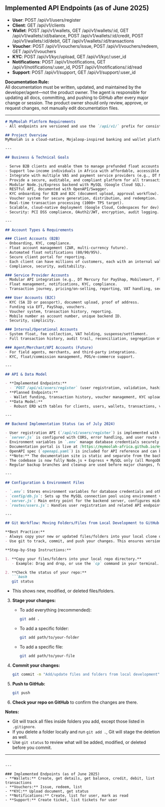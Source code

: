 ## Implemented API Endpoints (as of June 2025)
- **User**: POST /api/v1/users/register
- **Client**: GET /api/v1/clients
- **Wallet**: POST /api/v1/wallets, GET /api/v1/wallets/:id, GET /api/v1/wallets/:id/balance, POST /api/v1/wallets/:id/credit, POST /api/v1/wallets/:id/debit, GET /api/v1/wallets/:id/transactions
- **Voucher**: POST /api/v1/vouchers/issue, POST /api/v1/vouchers/redeem, GET /api/v1/vouchers
- **KYC**: POST /api/v1/kyc/upload, GET /api/v1/kyc/:user_id
- **Notifications**: POST /api/v1/notifications, GET /api/v1/notifications/:user_id, POST /api/v1/notifications/:id/read
- **Support**: POST /api/v1/support, GET /api/v1/support/:user_id

**Documentation Rule:**  
All documentation must be written, updated, and maintained by the developer/agent—not the product owner. The agent is responsible for updating all docs, committing, and pushing to GitHub after every major change or session. The product owner should only review, approve, or request changes, not manually edit documentation files.

---

```markdown
# MyMoolah Platform Requirements
- All endpoints are versioned and use the `/api/v1/` prefix for consistency and future-proofing.

## Project Overview
MyMoolah is a cloud-native, Mojaloop-inspired banking and wallet platform for Africa, designed for cost efficiency, scalability, and compliance with international banking standards.

---

## Business & Technical Goals

- Serve B2B clients and enable them to manage prefunded float accounts for millions of end users.
- Support low-income individuals in Africa with affordable, accessible digital financial services.
- Integrate with multiple VAS and payment service providers (e.g., DT Mercury for PayShap, Mobilemart, Flash).
- Provide a secure, auditable, and compliant platform for all transactions.
- Modular Node.js/Express backend with MySQL (Google Cloud SQL).
- RESTful API, documented with OpenAPI/Swagger.
- KYC onboarding for B2B and B2C (document upload, approval workflow).
- Voucher system for secure generation, distribution, and redemption.
- Real-time transaction processing (1000+ TPS target).
- Scalable, cloud-native deployment (Google Cloud, Codespaces for dev).
- Security: PCI DSS compliance, OAuth2/JWT, encryption, audit logging.

---

## Account Types & Requirements

### Client Accounts (B2B)
- Onboarding, KYC, compliance.
- Float account management (ZAR, multi-currency future).
- Automated float notifications (80/90/95%).
- Secure client portal for reporting.
- Each client can have millions of customers, each with an internal wallet managed by the client.
- Compliance, security, auditability.

### Service Provider Accounts
- Modular API integration (e.g., DT Mercury for PayShap, Mobilemart, Flash).
- Float management, notifications, KYC, compliance.
- Transaction journey, pricing/on-selling, reporting, VAT handling, security, audit.

### User Accounts (B2C)
- KYC (SA ID or passport), document upload, proof of address.
- Funding via EFT, PayShap, vouchers.
- Voucher system, transaction history, reporting.
- Mobile number as account number, unique backend ID.
- Security, simplicity.

### Internal/Operational Accounts
- System float, fee collection, VAT holding, suspense/settlement.
- Full transaction history, audit trail, reconciliation, segregation of funds.

### Agent/Merchant/API Accounts (Future)
- For field agents, merchants, and third-party integrations.
- KYC, float/commission management, POS/e-commerce support.

---

## API & Data Model

- **Implemented Endpoints:**
  - `POST /api/v1/users/register` (user registration, validation, hashing, duplicate check)
- **Planned Endpoints:**
  - Wallet funding, transaction history, voucher management, KYC upload, authentication, VAS integrations, notifications, support tickets.
- **Data Model:**
  - Robust ERD with tables for clients, users, wallets, transactions, vouchers, KYC, VAT, audit logs, notifications, support tickets.

---

## Backend Implementation Status (as of July 2024)

- User registration API (`/api/v1/users/register`) is implemented with validation, password hashing, and MySQL integration.
- `server.js` is configured with CORS, error handling, and user route registration.
- Environment variables in `.env` manage database credentials securely.
- Documentation portal is live at [https://mymoolah-africa.github.io/mymoolah-platform/](https://mymoolah-africa.github.io/mymoolah-platform/).
- OpenAPI spec (`openapi.yaml`) is included for API reference and can be viewed in Swagger Editor or Redoc.
- **Note:** The documentation site is static and separate from the backend API, which runs locally or in Codespaces.
- The codebase is now fully Node.js + Express + MySQL only (all MongoDB/Mongoose code has been removed).
- Regular backup branches and cleanup are used before major changes, following best practice for safe recovery.

---

## Configuration & Environment Files

- `.env`: Stores environment variables for database credentials and other secrets.
- `config/db.js`: Sets up the MySQL connection pool using environment variables.
- `server.js`: Main entry point for the backend server, configures middleware, routes, and error handling.
- `routes/users.js`: Handles user registration and related API endpoints.

---

## Git Workflow: Moving Folders/Files from Local Development to GitHub

**Best Practice:**
- Always copy your new or updated files/folders into your local clone of the GitHub repo (not directly into the remote via the web interface).
- Use git to track, commit, and push your changes. This ensures version control, collaboration, and triggers any automations (like documentation deployment).

**Step-by-Step Instructions:**

1. **Copy your files/folders into your local repo directory.**
   - Example: Drag and drop, or use the `cp` command in your terminal.

2. **Check the status of your repo:**
   ```bash
   git status
   ```
   - This shows new, modified, or deleted files/folders.

3. **Stage your changes:**
   - To add everything (recommended):
     ```bash
     git add .
     ```
   - To add a specific folder:
     ```bash
     git add path/to/your-folder
     ```
   - To add a specific file:
     ```bash
     git add path/to/your-file
     ```

4. **Commit your changes:**
   ```bash
   git commit -m "Add/update files and folders from local development"
   ```

5. **Push to GitHub:**
   ```bash
   git push
   ```

6. **Check your repo on GitHub** to confirm the changes are there.

**Notes:**
- Git will track all files inside folders you add, except those listed in `.gitignore`.
- If you delete a folder locally and run `git add .`, Git will stage the deletion as well.
- Use `git status` to review what will be added, modified, or deleted before you commit.

---

```

---

### Implemented Endpoints (as of June 2025)
- **Wallets:** Create, get details, get balance, credit, debit, list transactions
- **Vouchers:** Issue, redeem, list
- **KYC:** Upload document, get status
- **Notifications:** Create, list for user, mark as read
- **Support:** Create ticket, list tickets for user